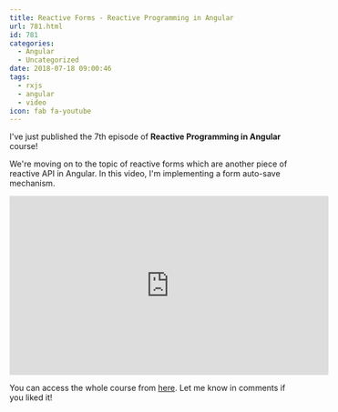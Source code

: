```yaml
---
title: Reactive Forms - Reactive Programming in Angular
url: 781.html
id: 781
categories:
  - Angular
  - Uncategorized
date: 2018-07-18 09:00:46
tags:
  - rxjs
  - angular
  - video
icon: fab fa-youtube
---
```


I've just published the 7th episode of **Reactive Programming in Angular** course! 

We're moving on to the topic of reactive forms which are another piece of reactive API in Angular. In this video, I'm implementing a form auto-save mechanism. 

<iframe width="560" height="315" src="https://www.youtube.com/embed/D1KdhAQpADM" frameborder="0" allow="accelerometer; autoplay; encrypted-media; gyroscope; picture-in-picture" allowfullscreen></iframe>

You can access the whole course from [here](https://codewithstyle.info/reactive-programming-rxjs-angular-video-course/). Let me know in comments if you liked it!
